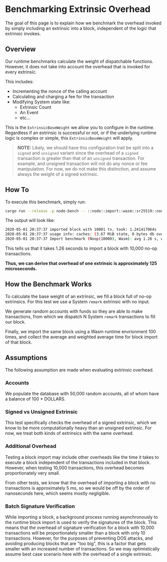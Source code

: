 # Benchmarking Extrinsic Overhead

The goal of this page is to explain how we benchmark the overhead invoked by simply including an extrinsic into a block, independent of the logic that extrinsic invokes.

## Overview

Our runtime benchmarks calculate the weight of dispatchable functions. However, it does not take into account the overhead that is invoked for every extrinsic.

This includes:

* Incrementing the nonce of the calling account
* Calculating and charging a fee for the transaction
* Modifying System state like:
	* Extrinsic Count
	* An Event
	* etc...

This is the `ExtrinsicBaseWeight` we allow you to configure in the runtime. Regardless if an extrinsic is successful or not, or if the underlying runtime logic is complex or simple, this `ExtrinsicBaseWeight` will apply.

> **NOTE:** Likely, we should have this configuration trait be split into a `signed` and `unsigned` variant since the overhead of a `signed` transaction is greater than that of an `unsigned` transaction. For example, and unsigned transaction will not do any nonce or fee manipulation. For now, we do not make this distinction, and assume always the weight of a signed extrinsic.

## How To

To execute this benchmark, simply run:

```bash
cargo run --release -p node-bench -- ::node::import::wasm::sr25519::noop::custom --transactions 10000
```

The output will look like:

```bash
2020-05-01 20:37:37 imported block with 10001 tx, took: 1.241417064s
2020-05-01 20:37:37 usage info: caches: (3.67 MiB state, 0 bytes db overlay), state db: (168 bytes non-canonical, 0 bytes pruning, 44 bytes pinned), i/o: (0 tx, 0 write, 0 read, 0 avg tx, 40001/50033 key cache reads/total, 18897 trie nodes writes)
2020-05-01 20:37:37 Import benchmark (Noop(10000), Wasm): avg 1.26 s, w_avg 1.26 s
```

This tells us that it takes 1.26 seconds to import a block with 10,000 no-op transactions.

**Thus, we can derive that overhead of one extrinsic is approximately 125 microseconds.**

## How the Benchmark Works

To calculate the base weight of an extrinsic, we fill a block full of no-op extrinsics. For this test we use a System `remark` extrinsic with no input.

We generate random accounts with funds so they are able to make transactions, from which we dispatch N System `remark` transactions to fill our block.

Finally, we import the same block using a Wasm runtime envrionment 100 times, and collect the average and weighted average time for block import of that block.

## Assumptions

The following assumption are made when evaluating extrinsic overhead.

### Accounts

We populate the database with 50,000 random accounts, all of whom have a balance of 100 * DOLLARS.

### Signed vs Unsigned Extrinsic

This test specifically checks the overhead of a signed extrinsic, which we know to be more computationally heavy than an unsigned extrinsic. For now, we treat both kinds of extrinsics with the same overhead.

### Additional Overhead

Testing a block import may include other overheads like the time it takes to execute a block independent of the transactions included in that block. However, when testing 10,000 transactions, this overhead becomes proportionately very small.

From other tests, we know that the overhead of importing a block with no transactions is approximately 5 ms, so we would be off by the order of nanoseconds here, which seems mostly negligible.

### Batch Signature Verification

While importing a block, a background process running asynchronously to the runtime block import is used to verify the signatures of the block. This means that the overhead of signature verification for a block with 10,000 transactions will be proportionately smaller than a block with only 10 transactions. However, for the purposes of preventing DOS attacks, and avoiding producing blocks that are "too big", this is a factor that gets smaller with an increased number of transactions. So we may optimistically assume best case scenario here with the overhead of a single extrinsic.
